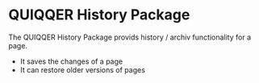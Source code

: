 
# QUIQQER History Package

The QUIQQER History Package provids history / archiv functionality for a page.

- It saves the changes of a page
- It can restore older versions of pages